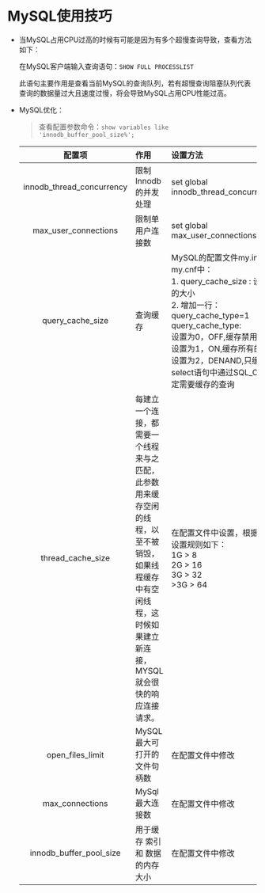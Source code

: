 # MySQL使用技巧

- 当MySQL占用CPU过高的时候有可能是因为有多个超慢查询导致，查看方法如下：

  在MySQL客户端输入查询语句：`SHOW FULL PROCESSLIST`

  此语句主要作用是查看当前MySQL的查询队列，若有超慢查询阻塞队列代表查询的数据量过大且速度过慢，将会导致MySQL占用CPU性能过高。

- MySQL优化：

  > 查看配置参数命令：`show variables like 'innodb_buffer_pool_size%';`

  |          配置项           | 作用                                                         | 设置方法                                                     |
  | :-----------------------: | :----------------------------------------------------------- | :----------------------------------------------------------- |
  | innodb_thread_concurrency | 限制Innodb的并发处理                                         | set global innodb_thread_concurrency=16;                     |
  |   max_user_connections    | 限制单用户连接数                                             | set global max_user_connections=500;                         |
  |     query_cache_size      | 查询缓存                                                     | MySQL的配置文件my.ini或my.cnf中：<br />1.   query_cache_size : 设置为具体的大小<br />2.  增加一行：query_cache_type=1<br />query_cache_type:<br />设置为0，OFF,缓存禁用 <br />设置为1，ON,缓存所有的结果 <br />设置为2，DENAND,只缓存在select语句中通过SQL_CACHE指定需要缓存的查询 |
  |     thread_cache_size     | 每建立一个连接，都需要一个线程来与之匹配，此参数用来缓存空闲的线程，以至不被销毁，如果线程缓存中有空闲线程，这时候如果建立新连接，MYSQL就会很快的响应连接请求。 | 在配置文件中设置，根据物理内存设置规则如下：  <br />1G  > 8 <br />2G  > 16 <br />3G  > 32 <br />>3G  > 64 |
  |     open_files_limit      | MySQL最大可打开的文件句柄数                                  | 在配置文件中修改                                             |
  |      max_connections      | MySql最大连接数                                              | 在配置文件中修改                                             |
  |  innodb_buffer_pool_size  | 用于缓存 索引 和 数据的内存大小                              | 在配置文件中修改                                             |

  